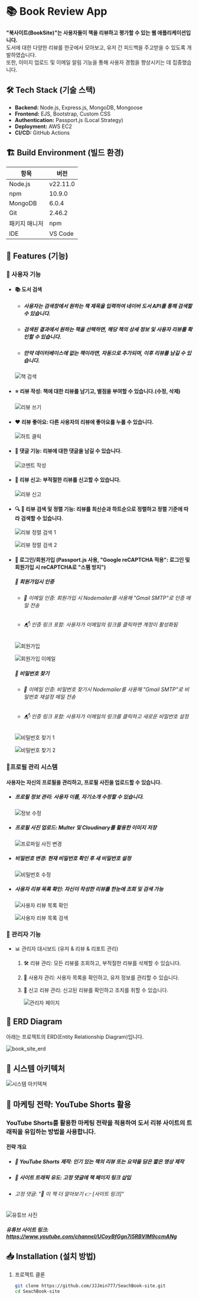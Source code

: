 # 📚 Book Review App

**"북사이트(BookSite)"는 사용자들이 책을 리뷰하고 평가할 수 있는 웹 애플리케이션입니다.**  
도서에 대한 다양한 리뷰를 한곳에서 모아보고, 유저 간 피드백을 주고받을 수 있도록 개발하였습니다.  
또한, 이미지 업로드 및 이메일 알림 기능을 통해 사용자 경험을 향상시키는 데 집중했습니다.


## 🛠️ Tech Stack (기술 스택)
- **Backend:** Node.js, Express.js, MongoDB, Mongoose
- **Frontend:** EJS, Bootstrap, Custom CSS
- **Authentication:** Passport.js (Local Strategy)
- **Deployment:** AWS EC2
- **CI/CD:** GitHub Actions


## 🏗 Build Environment (빌드 환경)

| 항목            | 버전 |
|---------------|-----|
| Node.js      | v22.11.0 |
| npm          | 10.9.0 |
| MongoDB      | 6.0.4 |
| Git          | 2.46.2 |
| 패키지 매니저  | npm |
| IDE          | VS Code |


## 📌 Features (기능)
### 🔹 사용자 기능
-  #### 📚 도서 검색
      - ##### 사용자는 검색창에서 원하는 책 제목을 입력하여 네이버 도서 API를 통해 검색할 수 있습니다.
      - ##### 검색된 결과에서 원하는 책을 선택하면, 해당 책의 상세 정보 및 사용자 리뷰를 확인할 수 있습니다.
      - ##### 만약 데이터베이스에 없는 책이라면, 자동으로 추가되며, 이후 리뷰를 남길 수 있습니다.


     ![책 검색](https://github.com/user-attachments/assets/d937cb76-e578-46f6-9f53-923e7b0b4020)


- #### ⭐ 리뷰 작성: 책에 대한 리뷰를 남기고, 별점을 부여할 수 있습니다.(수정, 삭제)

   
     ![리뷰 쓰기](https://github.com/user-attachments/assets/9e10f3b5-6453-49a2-8814-33a1b5803f91)


  
- #### ❤️ 리뷰 좋아요: 다른 사용자의 리뷰에 좋아요를 누를 수 있습니다.


     ![하트 클릭](https://github.com/user-attachments/assets/d357580d-e846-46de-96bd-0654796518b1)


- #### 💬 댓글 기능: 리뷰에 대한 댓글을 남길 수 있습니다.


     ![코멘트 작성](https://github.com/user-attachments/assets/66b22590-ccd0-4417-9204-1e33bc4ca6cb)

  
- #### 🚨 리뷰 신고: 부적절한 리뷰를 신고할 수 있습니다.


     ![리뷰 신고](https://github.com/user-attachments/assets/247d4da4-da81-4078-91f8-d3fd8e2d37da)

  
- #### 🔍 🔄 리뷰 검색 및 정렬 기능: 리뷰를 최신순과 하트순으로 정렬하고 정렬 기준에 따라 검색할 수 있습니다. 


     ![리뷰 정렬 검색 1](https://github.com/user-attachments/assets/635a710a-0553-4b8d-b6cd-d5f1d08b6776)


     ![리뷰 정렬 검색 2](https://github.com/user-attachments/assets/ac49175a-ac1a-4e22-a2fc-bfeff7b87913)

       
- #### 🔐 로그인/회원가입 (Passport.js 사용, "Google reCAPTCHA 적용": 로그인 및 회원가입 시 reCAPTCHA로 "스팸 방지")
     ##### 🔑 회원가입시 인증 
     - ######  📩 이메일 인증: 회원가입 시 Nodemailer를 사용해 "Gmail SMTP"로 인증 메일 전송
     - ###### 📬 인증 링크 포함: 사용자가 이메일의 링크를 클릭하면 계정이 활성화됨


     ![회원가입](https://github.com/user-attachments/assets/45ae8bfd-be55-45fe-ae71-a72a8b897b1e)


     ![회원가입 이메일](https://github.com/user-attachments/assets/004c8ec5-93a5-4613-b0f8-fa9ae423a0ba)


     ##### 🔑 비밀번호 찾기
     - ###### 📩 이메일 인증: 비밀번호 찾기시 Nodemailer를 사용해 "Gmail SMTP"로 비밀번호 재설정 메일 전송
     - ###### 📬 인증 링크 포함: 사용자가 이메일의 링크를 클릭하고 새로운 비밀번호 설정


     ![비밀번호 찾기 1](https://github.com/user-attachments/assets/9af9d4ff-f5fa-4cc7-be30-7ad75c4393e3)

  
     ![비밀번호 찾기 2](https://github.com/user-attachments/assets/c9b0ca74-402c-43a7-9254-3da52bb12ba9)


### 🔹프로필 관리 시스템
   #### 사용자는 자신의 프로필을 관리하고, 프로필 사진을 업로드할 수 있습니다.

   - ##### 프로필 정보 관리: 사용자 이름, 자기소개 수정할 수 있습니다.

     ![정보 수정](https://github.com/user-attachments/assets/6e926b9b-a09f-4f6d-9a51-8f33c2a213e0)

   - ##### 프로필 사진 업로드: Multer 및 Cloudinary를 활용한 이미지 저장

     ![프로파일 사진 변경](https://github.com/user-attachments/assets/f6dd827d-f8b9-46a9-8a72-d36dc6c0741f)

   - ##### 비밀번호 변경: 현재 비밀번호 확인 후 새 비밀번호 설정

     ![비밀번호 수정](https://github.com/user-attachments/assets/6c5acec5-8008-4e93-8432-04d51cdaf425)

   - ##### 사용자 리뷰 목록 확인: 자신이 작성한 리뷰를 한눈에 조회 및 검색 가능

     ![사용자 리뷰 목록 확인](https://github.com/user-attachments/assets/c70b4c84-8365-414c-bab9-b1ffb05e2e39)

     ![사용자 리뷰 목록 검색](https://github.com/user-attachments/assets/206dd165-2582-4426-b7fd-fa38f49ec44b)

     
### 🔹 관리자 기능
- 📊 관리자 대시보드 (유저 & 리뷰 & 리포트 관리)
  1. 🛠 리뷰 관리: 모든 리뷰를 조회하고, 부적절한 리뷰를 삭제할 수 있습니다.
  2. 👤 사용자 관리: 사용자 목록을 확인하고, 유저 정보를 관리할 수 있습니다.
  3. 🚨 신고 리뷰 관리: 신고된 리뷰를 확인하고 조치를 취할 수 있습니다.
 
     ![관리자 페이지](https://github.com/user-attachments/assets/57935669-1ae3-47b7-8c82-37748c96dfd1)

     
## 📌 ERD Diagram
아래는 프로젝트의 ERD(Entity Relationship Diagram)입니다.

![book_site_erd](https://github.com/user-attachments/assets/9d3840fd-b907-44cf-ab4b-7392e73a7467)


## 📌 시스템 아키텍처

![시스템 아키텍쳐](https://github.com/user-attachments/assets/66e414c8-5d75-434d-a692-7f9a50e0dce1)


## 📢 마케팅 전략: YouTube Shorts 활용
### YouTube Shorts를 활용한 마케팅 전략을 적용하여 도서 리뷰 사이트의 트래픽을 유입하는 방법을 사용합니다.

#### 전략 개요
- ##### 🎥 YouTube Shorts 제작: 인기 있는 책의 리뷰 또는 요약을 담은 짧은 영상 제작
- ##### 🔗 사이트 트래픽 유도: 고정 댓글에 책 페이지 링크 삽입
- ###### 고정 댓글: "📌 이 책 더 알아보기 👉 [사이트 링크]"

![유튜브 사진](https://github.com/user-attachments/assets/9d3782f5-7a05-4ad3-8ca5-7ddb33ef6c3c)


##### 유튜브 사이트 링크: https://www.youtube.com/channel/UCoyBfGgn7i5RBVlM9ccmANg


## 📥 Installation (설치 방법)
1. 프로젝트 클론
   ```sh
   git clone https://github.com/JJJmin777/SeachBook-site.git
   cd SeachBook-site
